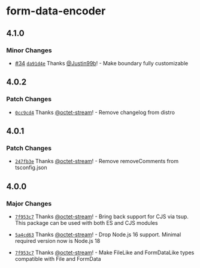 # form-data-encoder

## 4.1.0

### Minor Changes

- [#34](https://github.com/octet-stream/form-data-encoder/pull/34) [`da91d4e`](https://github.com/octet-stream/form-data-encoder/commit/da91d4e257d3224118b33586c2cfd9a006653b4d) Thanks [@Justin99b](https://github.com/Justin99b)! - Make boundary fully customizable

## 4.0.2

### Patch Changes

- [`0cc9cd4`](https://github.com/octet-stream/form-data-encoder/commit/0cc9cd4c4ce0dd9cf8d468494be7904577309433) Thanks [@octet-stream](https://github.com/octet-stream)! - Remove changelog from distro

## 4.0.1

### Patch Changes

- [`247fb3e`](https://github.com/octet-stream/form-data-encoder/commit/247fb3e913e61a15c599e3988747fc993927ca32) Thanks [@octet-stream](https://github.com/octet-stream)! - Remove removeComments from tsconfig.json

## 4.0.0

### Major Changes

- [`7f953c7`](https://github.com/octet-stream/form-data-encoder/commit/7f953c77cb5f1abe8d26318716b929d2c04b32f3) Thanks [@octet-stream](https://github.com/octet-stream)! - Bring back support for CJS via tsup. This package can be used with both ES and CJS modules

- [`5a4cd63`](https://github.com/octet-stream/form-data-encoder/commit/5a4cd633e7e68e6d1ba646efba3a914458a431ff) Thanks [@octet-stream](https://github.com/octet-stream)! - Drop Node.js 16 support. Minimal required version now is Node.js 18

- [`7f953c7`](https://github.com/octet-stream/form-data-encoder/commit/7f953c77cb5f1abe8d26318716b929d2c04b32f3) Thanks [@octet-stream](https://github.com/octet-stream)! - Make FileLike and FormDataLike types compatible with File and FormData
